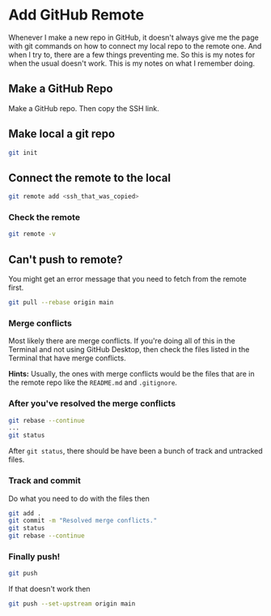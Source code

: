 # Add GitHub Remote

Whenever I make a new repo in GitHub, it doesn't always give me the page with git commands on how to connect my local repo to the remote one. And when I try to, there are a few things preventing me. So this is my notes for when the usual doesn't work. This is my notes on what I remember doing.

## Make a GitHub Repo

Make a GitHub repo. Then copy the SSH link.

## Make local a git repo

```bash
git init
```

## Connect the remote to the local

```bash
git remote add <ssh_that_was_copied>
```

### Check the remote

```bash
git remote -v
```

## Can't push to remote?

You might get an error message that you need to fetch from the remote first.

```bash
git pull --rebase origin main
```

### Merge conflicts

Most likely there are merge conflicts. If you're doing all of this in the Terminal and not using GitHub Desktop, then check the files listed in the Terminal that have merge conflicts.

**Hints:** Usually, the ones with merge conflicts would be the files that are in the remote repo like the `README.md` and `.gitignore`.

### After you've resolved the merge conflicts

```bash
git rebase --continue
...
git status
```
After `git status`, there should be have been a bunch of track and untracked files. 

### Track and commit
Do what you need to do with the files then 

```bash
git add .
git commit -m "Resolved merge conflicts."
git status
git rebase --continue
```

### Finally push!
```bash
git push
```
If that doesn't work then 
```bash
git push --set-upstream origin main
```
